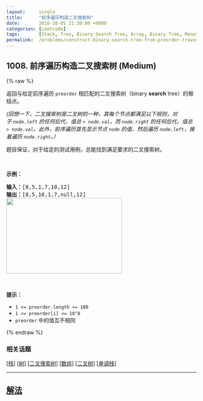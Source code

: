 ```yaml
---
layout:     single
title:      "前序遍历构造二叉搜索树"
date:       2018-10-05 21:30:00 +0800
categories: [Leetcode]
tags:       [Stack, Tree, Binary Search Tree, Array, Binary Tree, Monotonic Stack]
permalink:  /problems/construct-binary-search-tree-from-preorder-traversal/
---
```


## 1008. 前序遍历构造二叉搜索树 (Medium)

{% raw %}

<p>返回与给定前序遍历&nbsp;<code>preorder</code> 相匹配的二叉搜索树（binary <strong>search</strong> tree）的根结点。</p>

<p><em>(回想一下，二叉搜索树是二叉树的一种，其每个节点都满足以下规则，对于&nbsp;<code>node.left</code>&nbsp;的任何后代，值总 <code>&lt; node.val</code>，而 <code>node.right</code> 的任何后代，值总 <code>&gt; node.val</code>。此外，前序遍历首先显示节点&nbsp;<code>node</code> 的值，然后遍历 <code>node.left</code>，接着遍历 <code>node.right</code>。）</em></p>

<p>题目保证，对于给定的测试用例，总能找到满足要求的二叉搜索树。</p>

<p>&nbsp;</p>

<p><strong>示例：</strong></p>

<pre><strong>输入：</strong>[8,5,1,7,10,12]
<strong>输出：</strong>[8,5,10,1,7,null,12]
<img alt="" src="https://assets.leetcode-cn.com/aliyun-lc-upload/uploads/2019/03/08/1266.png" style="height: 200px; width: 306px;">
</pre>

<p>&nbsp;</p>

<p><strong>提示：</strong></p>

<ul>
	<li><code>1 &lt;= preorder.length &lt;= 100</code></li>
	<li><code>1 &lt;= preorder[i]&nbsp;&lt;= 10^8</code></li>
	<li><code>preorder</code> 中的值互不相同</li>
</ul>

{% endraw %}

### 相关话题
  [[栈](https://github.com/awesee/leetcode/tree/main/tag/stack/README.md)]
  [[树](https://github.com/awesee/leetcode/tree/main/tag/tree/README.md)]
  [[二叉搜索树](https://github.com/awesee/leetcode/tree/main/tag/binary-search-tree/README.md)]
  [[数组](https://github.com/awesee/leetcode/tree/main/tag/array/README.md)]
  [[二叉树](https://github.com/awesee/leetcode/tree/main/tag/binary-tree/README.md)]
  [[单调栈](https://github.com/awesee/leetcode/tree/main/tag/monotonic-stack/README.md)]

---

## [解法](https://github.com/awesee/leetcode/tree/main/problems/construct-binary-search-tree-from-preorder-traversal)

